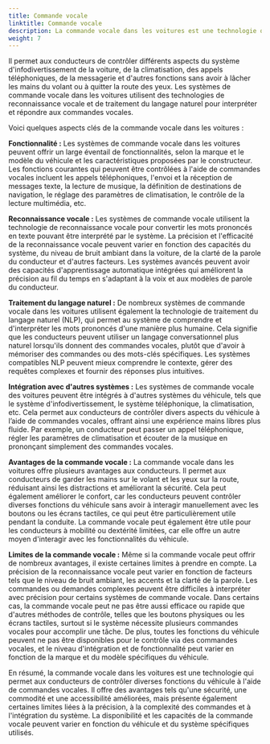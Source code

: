 ```yaml
---
title: Commande vocale
linktitle: Commande vocale
description: La commande vocale dans les voitures est une technologie qui permet aux conducteurs d'interagir avec diverses caractéristiques et fonctions du véhicule à l'aide de commandes vocales.
weight: 7
---
```

<!-- markdownlint-disable MD033 -->

Il permet aux conducteurs de contrôler différents aspects du système d'infodivertissement de la voiture, de la climatisation, des appels téléphoniques, de la messagerie et d'autres fonctions sans avoir à lâcher les mains du volant ou à quitter la route des yeux. Les systèmes de commande vocale dans les voitures utilisent des technologies de reconnaissance vocale et de traitement du langage naturel pour interpréter et répondre aux commandes vocales.

Voici quelques aspects clés de la commande vocale dans les voitures :

**Fonctionnalité :** Les systèmes de commande vocale dans les voitures peuvent offrir un large éventail de fonctionnalités, selon la marque et le modèle du véhicule et les caractéristiques proposées par le constructeur. Les fonctions courantes qui peuvent être contrôlées à l'aide de commandes vocales incluent les appels téléphoniques, l'envoi et la réception de messages texte, la lecture de musique, la définition de destinations de navigation, le réglage des paramètres de climatisation, le contrôle de la lecture multimédia, etc.

**Reconnaissance vocale :** Les systèmes de commande vocale utilisent la technologie de reconnaissance vocale pour convertir les mots prononcés en texte pouvant être interprété par le système. La précision et l'efficacité de la reconnaissance vocale peuvent varier en fonction des capacités du système, du niveau de bruit ambiant dans la voiture, de la clarté de la parole du conducteur et d'autres facteurs. Les systèmes avancés peuvent avoir des capacités d'apprentissage automatique intégrées qui améliorent la précision au fil du temps en s'adaptant à la voix et aux modèles de parole du conducteur.

**Traitement du langage naturel :** De nombreux systèmes de commande vocale dans les voitures utilisent également la technologie de traitement du langage naturel (NLP), qui permet au système de comprendre et d'interpréter les mots prononcés d'une manière plus humaine. Cela signifie que les conducteurs peuvent utiliser un langage conversationnel plus naturel lorsqu'ils donnent des commandes vocales, plutôt que d'avoir à mémoriser des commandes ou des mots-clés spécifiques. Les systèmes compatibles NLP peuvent mieux comprendre le contexte, gérer des requêtes complexes et fournir des réponses plus intuitives.

**Intégration avec d'autres systèmes :** Les systèmes de commande vocale des voitures peuvent être intégrés à d'autres systèmes du véhicule, tels que le système d'infodivertissement, le système téléphonique, la climatisation, etc. Cela permet aux conducteurs de contrôler divers aspects du véhicule à l’aide de commandes vocales, offrant ainsi une expérience mains libres plus fluide. Par exemple, un conducteur peut passer un appel téléphonique, régler les paramètres de climatisation et écouter de la musique en prononçant simplement des commandes vocales.

**Avantages de la commande vocale :** La commande vocale dans les voitures offre plusieurs avantages aux conducteurs. Il permet aux conducteurs de garder les mains sur le volant et les yeux sur la route, réduisant ainsi les distractions et améliorant la sécurité. Cela peut également améliorer le confort, car les conducteurs peuvent contrôler diverses fonctions du véhicule sans avoir à interagir manuellement avec les boutons ou les écrans tactiles, ce qui peut être particulièrement utile pendant la conduite. La commande vocale peut également être utile pour les conducteurs à mobilité ou dextérité limitées, car elle offre un autre moyen d'interagir avec les fonctionnalités du véhicule.

**Limites de la commande vocale :** Même si la commande vocale peut offrir de nombreux avantages, il existe certaines limites à prendre en compte. La précision de la reconnaissance vocale peut varier en fonction de facteurs tels que le niveau de bruit ambiant, les accents et la clarté de la parole. Les commandes ou demandes complexes peuvent être difficiles à interpréter avec précision pour certains systèmes de commande vocale. Dans certains cas, la commande vocale peut ne pas être aussi efficace ou rapide que d'autres méthodes de contrôle, telles que les boutons physiques ou les écrans tactiles, surtout si le système nécessite plusieurs commandes vocales pour accomplir une tâche. De plus, toutes les fonctions du véhicule peuvent ne pas être disponibles pour le contrôle via des commandes vocales, et le niveau d'intégration et de fonctionnalité peut varier en fonction de la marque et du modèle spécifiques du véhicule.

En résumé, la commande vocale dans les voitures est une technologie qui permet aux conducteurs de contrôler diverses fonctions du véhicule à l'aide de commandes vocales. Il offre des avantages tels qu'une sécurité, une commodité et une accessibilité améliorées, mais présente également certaines limites liées à la précision, à la complexité des commandes et à l'intégration du système. La disponibilité et les capacités de la commande vocale peuvent varier en fonction du véhicule et du système spécifiques utilisés.
